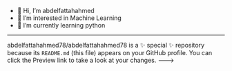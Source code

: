 - 👋 Hi, I’m abdelfattahahmed
- 👀 I’m interested in Machine Learning 
- 🌱 I’m currently learning python
- ----------------------------------- 
abdelfattahahmed78/abdelfattahahmed78 is a ✨ special ✨ repository because its `README.md` (this file) appears on your GitHub profile.
You can click the Preview link to take a look at your changes.
--->
